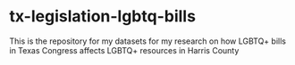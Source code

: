 # tx-legislation-lgbtq-bills
This is the repository for my datasets for my research on how LGBTQ+ bills in Texas Congress affects LGBTQ+ resources in Harris County
